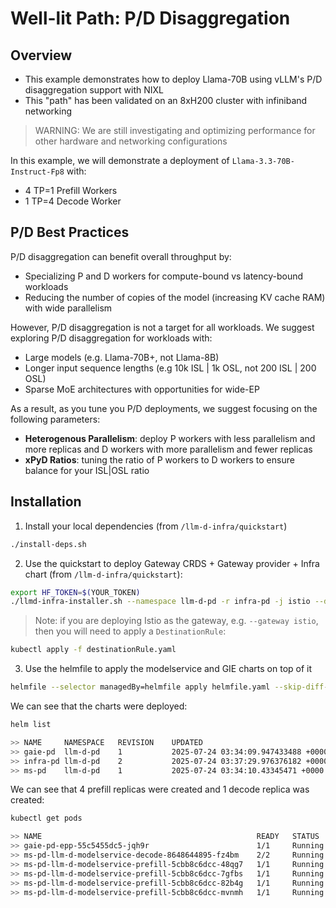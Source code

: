 # Well-lit Path: P/D Disaggregation

## Overview

- This example demonstrates how to deploy Llama-70B using vLLM's P/D disaggregation support with NIXL
- This "path" has been validated on an 8xH200 cluster with infiniband networking

> WARNING: We are still investigating and optimizing performance for other hardware and networking configurations

In this example, we will demonstrate a deployment of `Llama-3.3-70B-Instruct-Fp8` with:
- 4 TP=1 Prefill Workers
- 1 TP=4 Decode Worker

## P/D Best Practices

P/D disaggregation can benefit overall throughput by:
- Specializing P and D workers for compute-bound vs latency-bound workloads
- Reducing the number of copies of the model (increasing KV cache RAM) with wide parallelism

However, P/D disaggregation is not a target for all workloads. We suggest exploring P/D disaggregation for workloads with:
- Large models (e.g. Llama-70B+, not Llama-8B)
- Longer input sequence lengths (e.g 10k ISL | 1k OSL, not 200 ISL | 200 OSL)
- Sparse MoE architectures with opportunities for wide-EP

As a result, as you tune you P/D deployments, we suggest focusing on the following parameters:
- **Heterogenous Parallelism**: deploy P workers with less parallelism and more replicas and D workers with more parallelism and fewer replicas
- **xPyD Ratios**: tuning the ratio of P workers to D workers to ensure balance for your ISL|OSL ratio

## Installation

1. Install your local dependencies (from `/llm-d-infra/quickstart`)

```bash
./install-deps.sh
```

2. Use the quickstart to deploy Gateway CRDS + Gateway provider + Infra chart (from `/llm-d-infra/quickstart`):
```bash
export HF_TOKEN=$(YOUR_TOKEN)
./llmd-infra-installer.sh --namespace llm-d-pd -r infra-pd -j istio --disable-metrics-collection
```

> Note: if you are deploying Istio as the gateway, e.g. `--gateway istio`, then you will need to apply a `DestinationRule`:

```bash
kubectl apply -f destinationRule.yaml
```

3. Use the helmfile to apply the modelservice and GIE charts on top of it
```bash
helmfile --selector managedBy=helmfile apply helmfile.yaml --skip-diff-on-install
```

We can see that the charts were deployed:

```bash
helm list

>> NAME    	NAMESPACE	REVISION	UPDATED                                	STATUS  	CHART                    	APP VERSION
>> gaie-pd 	llm-d-pd 	1       	2025-07-24 03:34:09.947433488 +0000 UTC	deployed	inferencepool-v0.5.1     	v0.5.1
>> infra-pd	llm-d-pd 	2       	2025-07-24 03:37:29.976376182 +0000 UTC	deployed	llm-d-infra-1.0.7        	0.1
>> ms-pd   	llm-d-pd 	1       	2025-07-24 03:34:10.43345471 +0000 UTC 	deployed	llm-d-modelservice-0.0.19	0.0.1
```

We can see that 4 prefill replicas were created and 1 decode replica was created:

```bash
kubectl get pods

>> NAME                                                READY   STATUS    RESTARTS   AGE
>> gaie-pd-epp-55c5455dc5-jqh9r                        1/1     Running   0          28m
>> ms-pd-llm-d-modelservice-decode-8648644895-fz4bm    2/2     Running   0          28m
>> ms-pd-llm-d-modelservice-prefill-5cbb8c6dcc-48qg7   1/1     Running   0          3m19s
>> ms-pd-llm-d-modelservice-prefill-5cbb8c6dcc-7gfbs   1/1     Running   0          3m41s
>> ms-pd-llm-d-modelservice-prefill-5cbb8c6dcc-82b4g   1/1     Running   0          3m21s
>> ms-pd-llm-d-modelservice-prefill-5cbb8c6dcc-mvnmh   1/1     Running   0          3m41s
```
